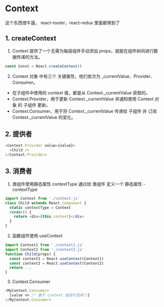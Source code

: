 # Context

这个东西很牛逼， react-router，react-redux 里面都用到了

## 1. createContext

1. Context 提供了一个无需为每层组件手动添加 props，就能在组件树间进行数据传递的方法。

```js
const Const = React.createContext()
```

2. Context 对象 中有三个 关键属性，他们依次为 \_currentValue、Provider、Consumer。

- 在子组件中使用的 context 值，都是从 Context.\_currentValue 获取的。
- Context.Provider，用于更新 Context.\_currentValue 并通知使用 Context 对象 的 子组件 更新。
- Context.Consumer，用于将 Context.\_currentValue 传递给 子组件 并 订阅 Context.\_currentValue 的变化。

## 2. 提供者

```js
<Context.Provider value={value}>
  <Child />
</Context.Provider>
```

## 3. 消费者

1. 类组件使用静态属性 contextType
   通过给 类组件 定义一个 静态属性 - contextType

```js
import Context from './context.js'
class Child extends React.Component {
  static contextType = Context
  render() {
    return <div>{this.context}</div>
  }
}
```

2. 函数组件使用 useContext

```js
import Context1 from './context1.js'
import Context2 from './context2.js'
function Child(props) {
  const context1 = React.useContext(Context1)
  const context2 = React.useContext(Context2)
  return ...
}
```

3. Context.Consumer

```js
<MyContext.Consumer>
  {value => /* 基于 context 值进行渲染*/}
</MyContext.Consumer>
```
